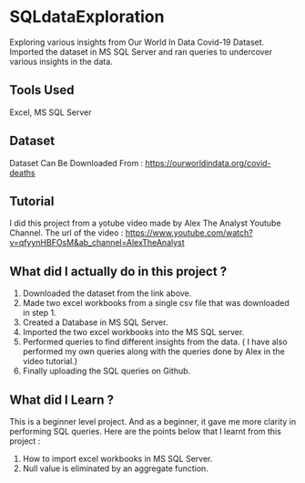 # SQLdataExploration
Exploring various insights from Our World In Data Covid-19 Dataset. Imported the dataset in MS SQL Server and ran queries to undercover various insights in the data.

## Tools Used
Excel, MS SQL Server

## Dataset
Dataset Can Be Downloaded From : https://ourworldindata.org/covid-deaths

## Tutorial
I did this project from a yotube video made by Alex The Analyst Youtube Channel. The url of the video : https://www.youtube.com/watch?v=qfyynHBFOsM&ab_channel=AlexTheAnalyst

## What did I actually do in this project ?

1. Downloaded the dataset from the link above.
2. Made two excel workbooks from a single csv file that was downloaded in step 1.
3. Created a Database in MS SQL Server.
4. Imported the two excel workbooks into the MS SQL server.
5. Performed queries to find different insights from the data. ( I have also performed my own queries along with the queries done by Alex in the video tutorial.)
6. Finally uploading the SQL queries on Github.

## What did I Learn ?

This is a beginner level project. And as a beginner, it gave me more clarity in performing SQL queries. Here are the points below that I learnt from this project :

1. How to import excel workbooks in MS SQL Server.
2. Null value is eliminated by an aggregate function.
